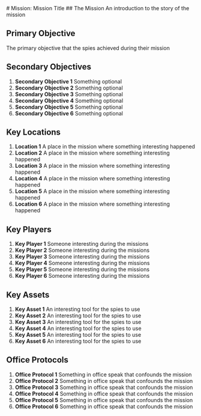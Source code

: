 <link href="MissionAccomplished.css" rel="stylesheet"></link>
# Mission: Mission Title
## The Mission
An introduction to the story of the mission

## Primary Objective
The primary objective that the spies achieved during their mission

## Secondary Objectives
1. **Secondary Objective 1** Something optional
2. **Secondary Objective 2** Something optional  
3. **Secondary Objective 3** Something optional
4. **Secondary Objective 4** Something optional
5. **Secondary Objective 5** Something optional
6. **Secondary Objective 6** Something optional

## Key Locations
1. **Location 1** A place in the mission where something interesting happened  
2. **Location 2** A place in the mission where something interesting happened 
3. **Location 3** A place in the mission where something interesting happened
4. **Location 4** A place in the mission where something interesting happened
5. **Location 5** A place in the mission where something interesting happened
6. **Location 6** A place in the mission where something interesting happened

## Key Players
1. **Key Player 1** Someone interesting during the missions
2. **Key Player 2** Someone interesting during the missions
3. **Key Player 3** Someone interesting during the missions
4. **Key Player 4** Someone interesting during the missions
5. **Key Player 5** Someone interesting during the missions
6. **Key Player 6** Someone interesting during the missions

## Key Assets
1. **Key Asset 1** An interesting tool for the spies to use
2. **Key Asset 2** An interesting tool for the spies to use
3. **Key Asset 3** An interesting tool for the spies to use
4. **Key Asset 4** An interesting tool for the spies to use
5. **Key Asset 5** An interesting tool for the spies to use
6. **Key Asset 6** An interesting tool for the spies to use

## Office Protocols
1. **Office Protocol 1** Something in office speak that confounds the mission
2. **Office Protocol 2** Something in office speak that confounds the mission
3. **Office Protocol 3** Something in office speak that confounds the mission
4. **Office Protocol 4** Something in office speak that confounds the mission
5. **Office Protocol 5** Something in office speak that confounds the mission
6. **Office Protocol 6** Something in office speak that confounds the mission

